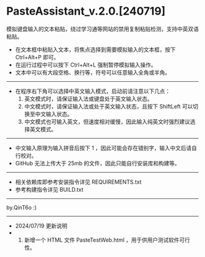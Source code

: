 # PasteAssistant_v.2.0.[240719]
模拟键盘输入的文本粘贴，绕过学习通等网站的禁用复制粘贴检测，支持中英双语粘贴。
- 在文本框中粘贴入文本，将焦点选择到需要模拟输入的文本框，按下 Ctrl+Alt+P 即可。
- 在运行过程中可以按下 Ctrl+Alt+L 强制暂停模拟输入操作。
- 文本中可以有大段空格、换行等，符号可以任意输入全角或半角。

------

- 在程序右下角可以选择中英文输入模式，启动前请注意以下几点：
  1. 英文模式时，请保证输入法或键盘处于英文输入状态。
  2. 中文模式时，请保证输入法或处于英文输入状态，且按下 ShiftLeft 可以切换至中文输入状态。
  3. 中文模式也可输入英文，但速度相对缓慢，因此输入纯英文时强烈建议选择英文模式。

------

- 中文输入原理为输入拼音后按下 1 ，因此可能会存在错别字，输入中文后请自行校对。
- GitHub 无法上传大于 25mb 的文件，因此只能自行安装库和构建等。

------

- 相关依赖库即参考安装指令详见 REQUIREMENTS.txt
- 参考构建指令详见 BUILD.txt

------

by.QinT6o :)

------

- 2024/07/19 更新说明
- 1. 新增一个 HTML 文件 PasteTestWeb.html ，用于供用户测试软件可行性。
